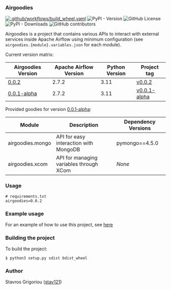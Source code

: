 ### Airgoodies

[![.github/workflows/build_wheel.yaml](https://github.com/stav121/apache-airflow-goodies/actions/workflows/build_wheel.yaml/badge.svg?branch=main)](https://github.com/stav121/apache-airflow-goodies/actions/workflows/build_wheel.yaml)
![PyPI - Version](https://img.shields.io/pypi/v/airgoodies)
![GitHub License](https://img.shields.io/github/license/stav121/apache-airflow-goodies)
![PyPI - Downloads](https://img.shields.io/pypi/dm/goodies)
![GitHub contributors](https://img.shields.io/github/contributors/stav121/apache-airflow-goodies)

Airgoodies is a project that contains various APIs to interact with external services inside Apache Airflow using
minimum configuration (see `airgoodies.{module}.variables.json` for each module).

Current version matrix:

| Airgoodies Version                                                                         | Apache Airflow Version | Python Version | Project tag                                                                                 |
|--------------------------------------------------------------------------------------------|------------------------|----------------|---------------------------------------------------------------------------------------------|
| [0.0.2](https://github.com/stav121/apache-airflow-goodies/releases/tag/v0.0.2)             | 2.7.2                  | 3.11           | [v0.0.2](https://github.com/stav121/apache-airflow-goodies/releases/tag/v0.0.2)             |
| [0.0.1-alpha](https://github.com/stav121/apache-airflow-goodies/releases/tag/v0.0.1-alpha) | 2.7.2                  | 3.11           | [v0.0.1-alpha](https://github.com/stav121/apache-airflow-goodies/releases/tag/v0.0.1-alpha) |

Provided goodies for version [0.0.1-alpha](https://github.com/stav121/apache-airflow-goodies/releases/tag/v0.0.1-alpha):

| Module           | Description                             | Dependency Versions |
|------------------|-----------------------------------------|---------------------|
| airgoodies.mongo | API for easy interaction with MongoDB   | pymongo==4.5.0      |
| airgoodies.xcom  | API for managing variables through XCom | *None*              |

### Usage

```
# requirements.txt
airgoodies=0.0.2
```

### Example usage

For an example of how to use this project, see [here](https://github.com/stav121/apache-airflow-goodies-examples)

### Building the project

To build the project:

```shell
$ python3 setup.py sdist bdist_wheel
```

### Author

Stavros Grigoriou ([stav121](https://github.com/stav121))